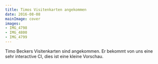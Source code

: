 ```yaml
---
title: Timos Visitenkarten angekommen
date: 2016-08-08
mainImage: cover
images:
- IMG_4798
- IMG_4800
- IMG_4799
---
```


Timo Beckers Visitenkarten sind angekommen. Er bekommt von uns eine sehr interactive CI, dies ist eine kleine Vorschau.
